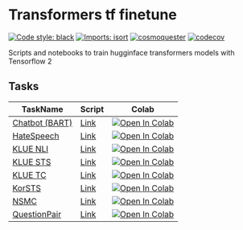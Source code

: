 # Transformers tf finetune

[![Code style: black](https://img.shields.io/badge/code%20style-black-000000.svg)](https://github.com/psf/black)
[![Imports: isort](https://img.shields.io/badge/%20imports-isort-%231674b1?style=flat&labelColor=ef8336)](https://pycqa.github.io/isort/)
[![cosmoquester](https://circleci.com/gh/cosmoquester/transformers-tf-finetune.svg?style=svg)](https://app.circleci.com/pipelines/github/cosmoquester/transformers-tf-finetune)
[![codecov](https://codecov.io/gh/cosmoquester/transformers-tf-finetune/branch/master/graph/badge.svg?token=GTsIlZy6oG)](https://codecov.io/gh/cosmoquester/transformers-tf-finetune)

Scripts and notebooks to train hugginface transformers models with Tensorflow 2


## Tasks

| TaskName | Script | Colab |
| --- | --- | --- |
| [Chatbot (BART)](https://github.com/songys/Chatbot_data) | [Link](https://github.com/cosmoquester/transformers-tf-finetune/blob/master/scripts/train_chatbot.py) | [![Open In Colab](https://colab.research.google.com/assets/colab-badge.svg)](https://colab.research.google.com/github/cosmoquester/transformers-tf-finetune/blob/master/notebooks/train_chatbot.ipynb) |
| [HateSpeech](https://github.com/kocohub/korean-hate-speech) | [Link](https://github.com/cosmoquester/transformers-tf-finetune/blob/master/scripts/train_hate_speech.py) | [![Open In Colab](https://colab.research.google.com/assets/colab-badge.svg)](https://colab.research.google.com/github/cosmoquester/transformers-tf-finetune/blob/master/notebooks/train_hate_speech.ipynb) |
| [KLUE NLI](https://github.com/KLUE-benchmark/KLUE/tree/main/klue_benchmark/klue-nli-v1.1) | [Link](https://github.com/cosmoquester/transformers-tf-finetune/blob/master/scripts/train_klue_nli.py) | [![Open In Colab](https://colab.research.google.com/assets/colab-badge.svg)](https://colab.research.google.com/github/cosmoquester/transformers-tf-finetune/blob/master/notebooks/train_klue_nli.ipynb) |
| [KLUE STS](https://github.com/KLUE-benchmark/KLUE/tree/main/klue_benchmark/klue-sts-v1.1) | [Link](https://github.com/cosmoquester/transformers-tf-finetune/blob/master/scripts/train_klue_sts.py) | [![Open In Colab](https://colab.research.google.com/assets/colab-badge.svg)](https://colab.research.google.com/github/cosmoquester/transformers-tf-finetune/blob/master/notebooks/train_klue_sts.ipynb) |
| [KLUE TC](https://github.com/KLUE-benchmark/KLUE/tree/main/klue_benchmark/ynat-v1.1) | [Link](https://github.com/cosmoquester/transformers-tf-finetune/blob/master/scripts/train_klue_tc.py) | [![Open In Colab](https://colab.research.google.com/assets/colab-badge.svg)](https://colab.research.google.com/github/cosmoquester/transformers-tf-finetune/blob/master/notebooks/train_klue_tc.ipynb) |
| [KorSTS](https://github.com/kakaobrain/KorNLUDatasets/tree/master/KorSTS) | [Link](https://github.com/cosmoquester/transformers-tf-finetune/blob/master/scripts/train_korsts.py) | [![Open In Colab](https://colab.research.google.com/assets/colab-badge.svg)](https://colab.research.google.com/github/cosmoquester/transformers-tf-finetune/blob/master/notebooks/train_korsts.ipynb) |
| [NSMC](https://github.com/e9t/nsmc) | [Link](https://github.com/cosmoquester/transformers-tf-finetune/blob/master/scripts/train_nsmc.py) | [![Open In Colab](https://colab.research.google.com/assets/colab-badge.svg)](https://colab.research.google.com/github/cosmoquester/transformers-tf-finetune/blob/master/notebooks/train_nsmc.ipynb) |
| [QuestionPair](https://github.com/aisolab/nlp_classification/tree/master/BERT_pairwise_text_classification/qpair) | [Link](https://github.com/cosmoquester/transformers-tf-finetune/blob/master/scripts/train_question_pair.py) | [![Open In Colab](https://colab.research.google.com/assets/colab-badge.svg)](https://colab.research.google.com/github/cosmoquester/transformers-tf-finetune/blob/master/notebooks/train_question_pair.ipynb) |
